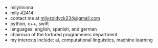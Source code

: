 - mily/minna
- mily #2414
- contact me at milyzoldyck234@gmail.com
- python, c++, swift
- languages: english, spanish, and german
- chairman of the tortured programmers department
- my interests include: ai, computational linguistics, machine learning

<!---
mi55a/mi55a is a ✨ special ✨ repository because its `README.md` (this file) appears on your GitHub profile.
You can click the Preview link to take a look at your changes.
--->
